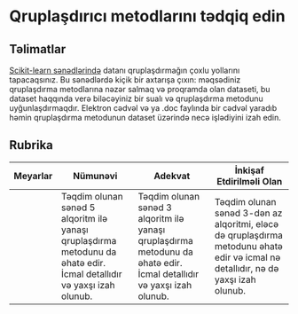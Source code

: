 # Qruplaşdırıcı metodlarını tədqiq edin

## Təlimatlar

[Scikit-learn sənədlərində](https://scikit-learn.org/stable/supervised_learning.html) datanı qruplaşdırmağın çoxlu yollarını tapacaqsınız. Bu sənədlərdə kiçik bir axtarışa çıxın: məqsədiniz qruplaşdırma metodlarına nəzər salmaq və proqramda olan dataseti, bu dataset haqqında verə biləcəyiniz bir sualı və qruplaşdırma metodunu uyğunlaşdırmaqdır. Elektron cədvəl və ya .doc faylında bir cədvəl yaradıb həmin qruplaşdırma metodunun dataset üzərində necə işlədiyini izah edin.

## Rubrika

| Meyarlar | Nümunəvi | Adekvat | İnkişaf Etdirilməli Olan |
| -------- | -------- | ------- | ------------------------ |
|          | Təqdim olunan sənəd 5 alqoritm ilə yanaşı qruplaşdırma metodunu da əhatə edir. İcmal detallıdır və yaxşı izah olunub. | Təqdim olunan sənəd 3 alqoritm ilə yanaşı qruplaşdırma metodunu da əhatə edir. İcmal detallıdır və yaxşı izah olunub. | Təqdim olunan sənəd 3-dən az alqoritmi, eləcə də qruplaşdırma metodunu əhatə edir və icmal nə detallıdır, nə də yaxşı izah olunub. |
